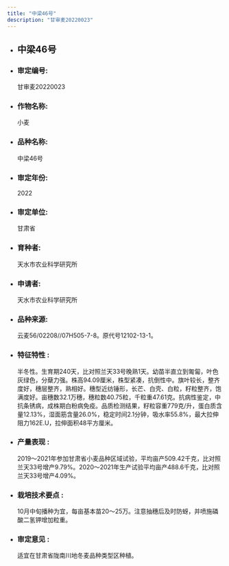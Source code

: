```yaml
---
title: "中梁46号"
description: "甘审麦20220023"
---
```

* ## 中梁46号
* ###  审定编号:  
   甘审麦20220023

*  ### 作物名称:  
   小麦

*   ###  品种名称: 
    中梁46号

*   ### 审定年份: 
    2022

*   ### 审定单位:  
    甘肃省

*   ### 育种者:  
    天水市农业科学研究所

*   ### 申请者:  
    天水市农业科学研究所

*   ### 品种来源:  
    云麦56/02208//07H505-7-8。原代号12102-13-1。 

*   ### 特征特性 : 
    半冬性。生育期240天，比对照兰天33号晚熟1天。幼苗半直立到匍匐，叶色灰绿色，分蘖力强。株高94.09厘米，株型紧凑，抗倒性中。旗叶较长，整齐度好，穗层整齐，熟相好。穗型近纺锤形，长芒、白壳、白粒，籽粒整齐，饱满度好。亩穗数32.1万穗，穗粒数40.75粒，千粒重47.61克。抗病性鉴定，中抗条锈病，成株期白粉病免疫。品质检测结果，籽粒容重779克/升，蛋白质含量12.13%，湿面筋含量26.0%，稳定时间2.1分钟，吸水率55.8%，最大拉伸阻力162E.U，拉伸面积48平方厘米。

*   ### 产量表现 : 
    2019～2021年参加甘肃省小麦品种区域试验，平均亩产509.42千克，比对照兰天33号增产9.79%。2020～2021年生产试验平均亩产488.6千克，比对照兰天33号增产4.09%。

*   ### 栽培技术要点 : 
    10月中旬播种为宜，每亩基本苗20～25万。注意抽穗后及时防蚜，并喷施磷酸二氢钾增加粒重。

*   ### 审定意见 : 
    适宜在甘肃省陇南川地冬麦品种类型区种植。
